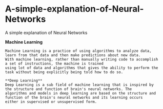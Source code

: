 # A-simple-explanation-of-Neural-Networks
A simple explanation of Neural Networks
        
**Machine Learning**

    Machine Learning is a practice of using algorithms to analyze data, learn from that data and then make predictions about new data.
    With machine learning, rather than manually writing code to accomplish a set of instructions, the machine is trained 
    using lot of data and algorithms that gives the ability to perform the task without being explicitly being told how to do so.
    
    **Deep Learning**
    Deep Learning is a sub field of machine learning that is inspired by the structure and function of brain's neural networks. The
    algorithms and models in deep learning are based on the structure and function of the brain's neural networks and its learning occurs     either in supervised or unsupervised form.
    

